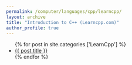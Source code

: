 ```yaml
---
permalink: /computer/languages/cpp/learncpp/
layout: archive
title: "Introduction to C++ (Learncpp.com)"
author_profile: true
---
```




<ul>
  {% for post in site.categories.['LearnCpp'] %}
    <li>
      <a href="{{ post.url }}">{{ post.title }}</a>
    </li>
  {% endfor %}
</ul>
